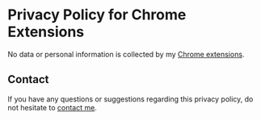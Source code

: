 # Privacy Policy for Chrome Extensions
No data or personal information is collected by my [Chrome extensions](https://chromewebstore.google.com/search/figma%20ui%20mod%20noworries).

## Contact
If you have any questions or suggestions regarding this privacy policy, do not hesitate to [contact me](https://github.com/NoWorries/privacy-policy/issues).